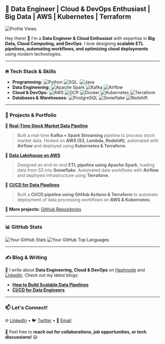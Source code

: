 ## 🚀 Data Engineer | Cloud & DevOps Enthusiast | Big Data | AWS | Kubernetes | Terraform

![Profile Views](https://komarev.com/ghpvc/?username=YourGitHubUsername&color=blue)  

Hey there! 👋 I'm a **Data Engineer & Cloud Enthusiast** with expertise in **Big Data, Cloud Computing, and DevOps**. I love designing **scalable ETL pipelines, automating workflows, and optimizing cloud deployments** using modern technologies.

---

### 🔥 **Tech Stack & Skills**

- **Programming:** ![Python](https://img.shields.io/badge/Python-3776AB?style=for-the-badge&logo=python&logoColor=white) ![SQL](https://img.shields.io/badge/SQL-4479A1?style=for-the-badge&logo=postgresql&logoColor=white). ![Java](https://img.shields.io/badge/Python-3776AB?style=for-the-badge&logo=java&logoColor=white) 
- **Data Engineering:** ![Apache Spark](https://img.shields.io/badge/Apache%20Spark-E25A1C?style=for-the-badge&logo=apache-spark&logoColor=white) ![Kafka](https://img.shields.io/badge/Apache%20Kafka-231F20?style=for-the-badge&logo=apache-kafka&logoColor=white) ![Airflow](https://img.shields.io/badge/Apache%20Airflow-017CEE?style=for-the-badge&logo=apache-airflow&logoColor=white)
- **Cloud & DevOps:** ![AWS](https://img.shields.io/badge/AWS-232F3E?style=for-the-badge&logo=amazon-aws&logoColor=white) ![GCP](https://img.shields.io/badge/Google%20Cloud-4285F4?style=for-the-badge&logo=google-cloud&logoColor=white) ![Docker](https://img.shields.io/badge/Docker-2496ED?style=for-the-badge&logo=docker&logoColor=white) ![Kubernetes](https://img.shields.io/badge/Kubernetes-326CE5?style=for-the-badge&logo=kubernetes&logoColor=white) ![Terraform](https://img.shields.io/badge/Terraform-623CE4?style=for-the-badge&logo=terraform&logoColor=white)
- **Databases & Warehouses:** ![PostgreSQL](https://img.shields.io/badge/PostgreSQL-336791?style=for-the-badge&logo=postgresql&logoColor=white) ![Snowflake](https://img.shields.io/badge/Snowflake-29B5E8?style=for-the-badge&logo=snowflake&logoColor=white) ![Redshift](https://img.shields.io/badge/Amazon%20Redshift-8C4CBE?style=for-the-badge&logo=amazon-redshift&logoColor=white)

---

### 📌 **Projects & Portfolio**

🚀 **[Real-Time Stock Market Data Pipeline](https://github.com/YourGitHubUsername/StockMarketPipeline)**  
> Built a real-time **Kafka + Spark Streaming** pipeline to process stock market data. Hosted on **AWS (S3, Lambda, Redshift)**, automated with **Airflow** and deployed using **Kubernetes & Terraform**.

🚀 **[Data Lakehouse on AWS](https://github.com/YourGitHubUsername/DataLakehouseAWS)**  
> Designed an end-to-end **ETL pipeline using Apache Spark**, loading data from S3 into **Snowflake**. Automated data workflows with **Airflow** and deployed infrastructure using **Terraform**.

🚀 **[CI/CD for Data Pipelines](https://github.com/YourGitHubUsername/CI-CD-DataPipelines)**  
> Built a **CI/CD pipeline using GitHub Actions & Terraform** to automate deployment of data processing workflows on **AWS & Kubernetes**.

🔗 **More projects:** [GitHub Repositories](https://github.com/YourGitHubUsername?tab=repositories)

---

### 📊 **GitHub Stats**

![Your GitHub Stats](https://github-readme-stats.vercel.app/api?username=Rishav-R03&show_icons=true&theme=tokyonight)
![Your GitHub Top Languages](https://github-readme-stats.vercel.app/api/top-langs/?username=Rishav-R03&layout=compact&theme=tokyonight)

---

### ✍ **Blog & Writing**

📢 I write about **Data Engineering, Cloud & DevOps** on [Hashnode]([https://medium.com/@YourUsername](https://hashnode.com/@RishavR03)) and [LinkedIn](https://www.linkedin.com/in/rishav-raj-15b077249/). Check out my latest blogs:
- **[How to Build Scalable Data Pipelines](https://medium.com/@YourUsername)**
- **[CI/CD for Data Engineers](https://medium.com/@YourUsername)**

---

### 📫 **Let's Connect!**

🌐 [LinkedIn](https://www.linkedin.com/in/rishav-raj-15b077249/) • 🐦 [Twitter](https://x.com/RishavR39532110) • 📩 [Email](mailto:rishav042023@gmail.com)

💬 Feel free to **reach out for collaborations, job opportunities, or tech discussions!** 😃
